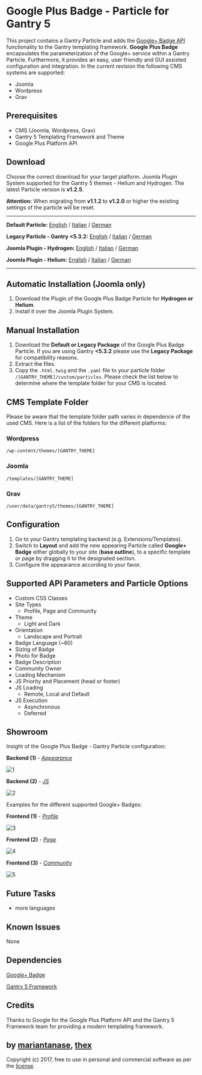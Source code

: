 # Google Plus Badge - Particle for Gantry 5
This project contains a Gantry Particle and adds the [Google+ Badge API](https://developers.google.com/+/web/badge/) functionality to the Gantry templating framework. **Google Plus Badge** encapsulates the parameterization of the Google+ service within a Gantry Particle. Furthermore, it provides an easy, user friendly and GUI assisted configuration and integration. In the current revision the following CMS systems are supported:
* Joomla
* Wordpress
* Grav

## Prerequisites
* CMS (Joomla, Wordpress, Grav)
* Gantry 5 Templating Framework and Theme
* Google Plus Platform API

## Download
Choose the correct download for your target platform. Joomla Plugin System supported for the Gantry 5 themes - Helium and Hydrogen. The latest Particle version is **v1.2.5**.

**Attention:** When migrating from **v1.1.2** to **v1.2.0** or higher the existing settings of the particle will be reset.
___
**Default Particle:**
[English](https://github.com/thexmanxyz/Google-Plus-Badge-Gantry/releases/download/v1.2.5/gpb.particle.only.EN.v1.2.5.zip) / [Italian](https://github.com/thexmanxyz/Google-Plus-Badge-Gantry/releases/download/v1.2.5/gpb.particle.only.IT.v1.2.5.zip) / [German](https://github.com/thexmanxyz/Google-Plus-Badge-Gantry/releases/download/v1.2.5/gpb.particle.only.DE.v1.2.5.zip)

**Legacy Particle - Gantry <5.3.2:**
[English](https://github.com/thexmanxyz/Google-Plus-Badge-Gantry/releases/download/v1.2.5/gpb.particle.only.legacy.EN.v1.2.5.zip) / [Italian](https://github.com/thexmanxyz/Google-Plus-Badge-Gantry/releases/download/v1.2.5/gpb.particle.only.legacy.IT.v1.2.5.zip) / [German](https://github.com/thexmanxyz/Google-Plus-Badge-Gantry/releases/download/v1.2.5/gpb.particle.only.legacy.DE.v1.2.5.zip)

**Joomla Plugin - Hydrogen:**
[English](https://github.com/thexmanxyz/Google-Plus-Badge-Gantry/releases/download/v1.2.5/gpb.j3.hydrogen.EN.v1.2.5.zip) / [Italian](https://github.com/thexmanxyz/Google-Plus-Badge-Gantry/releases/download/v1.2.5/gpb.j3.hydrogen.IT.v1.2.5.zip) / [German](https://github.com/thexmanxyz/Google-Plus-Badge-Gantry/releases/download/v1.2.5/gpb.j3.hydrogen.DE.v1.2.5.zip)

**Joomla Plugin - Helium:**
[English](https://github.com/thexmanxyz/Google-Plus-Badge-Gantry/releases/download/v1.2.5/gpb.j3.helium.EN.v1.2.5.zip) / [Italian](https://github.com/thexmanxyz/Google-Plus-Badge-Gantry/releases/download/v1.2.5/gpb.j3.helium.IT.v1.2.5.zip) / [German](https://github.com/thexmanxyz/Google-Plus-Badge-Gantry/releases/download/v1.2.5/gpb.j3.helium.DE.v1.2.5.zip)
___

## Automatic Installation (Joomla only)
1. Download the Plugin of the Google Plus Badge Particle for **Hydrogen or Helium**.
2. Install it over the Joomla Plugin System.

## Manual Installation
1. Download the **Default or Legacy Package** of the Google Plus Badge Particle. If you are using Gantry **<5.3.2** please use the **Legacy Package** for compatibility reasons.
2. Extract the files.
3. Copy the `.html.twig` and the `.yaml` file to your particle folder `/[GANTRY_THEME]/custom/particles`. Please check the list below to determine where the template folder for your CMS is located.

## CMS Template Folder
Please be aware that the template folder path varies in dependence of the used CMS. Here is a list of the folders for the different platforms:

### Wordpress
`/wp-content/themes/[GANTRY_THEME]`

### Joomla
`/templates/[GANTRY_THEME]`

### Grav
`/user/data/gantry5/themes/[GANTRY_THEME]`

## Configuration
1. Go to your Gantry templating backend (e.g. Extensions/Templates).
2. Switch to **Layout** and add the new appearing Particle called **Google+ Badge** either globally to your site (**base outline**), to a specific template or page by dragging it to the designated section.
3. Configure the appearance according to your favor.
 
## Supported API Parameters and Particle Options
* Custom CSS Classes
* Site Types
  * Profile, Page and Community
* Theme
  * Light and Dark
* Orientation
  * Landscape and Portrait
* Badge Language (~60)
* Sizing of Badge
* Photo for Badge
* Badge Description
* Community Owner
* Loading Mechanism
* JS Priority and Placement (head or footer)
* JS Loading
  * Remote, Local and Default
* JS Execution
  * Asynchronous
  * Deferred

## Showroom
Insight of the Google Plus Badge - Gantry Particle configuration:

**Backend (1)** - *[Appearance](/screenshots/backend_appearance.png)*

![1](/screenshots/backend_appearance.png)

**Backend (2)** - *[JS](/screenshots/backend_js.png)*

![2](/screenshots/backend_js.png)

Examples for the different supported Google+ Badges:

**Frontend (1)** - *[Profile](/screenshots/frontend_profile.png)*

![3](/screenshots/frontend_profile.png)

**Frontend (2)** - *[Page](/screenshots/frontend_page.png)*

![4](/screenshots/frontend_page.png)

**Frontend (3)** - *[Community](/screenshots/frontend_community.png)*

![5](/screenshots/frontend_community.png)

## Future Tasks
* more languages

## Known Issues
None

## Dependencies
[Google+ Badge](https://developers.google.com/+/web/badge/)

[Gantry 5 Framework](http://gantry.org/)

## Credits
Thanks to Google for the Google Plus Platform API and the Gantry 5 Framework team for providing a modern templating framework.

## by [mariantanase](https://github.com/mariantanase), [thex](https://github.com/thexmanxyz)
Copyright (c) 2017, free to use in personal and commercial software as per the [license](/LICENSE.md).
